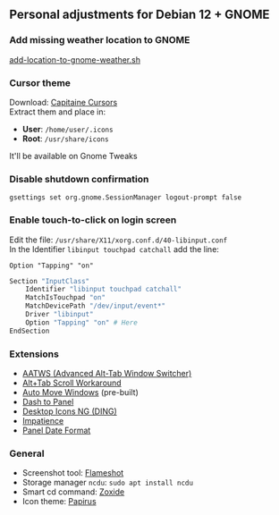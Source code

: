 ## Personal adjustments for Debian 12 + GNOME

### Add missing weather location to GNOME
[add-location-to-gnome-weather.sh](https://gitlab.com/julianfairfax/scripts/-/raw/main/add-location-to-gnome-weather.sh)

### Cursor theme
Download: [Capitaine Cursors](https://www.gnome-look.org/p/1148692)  
Extract them and place in:
- **User**: `/home/user/.icons`
- **Root**: `/usr/share/icons`

It'll be available on Gnome Tweaks

### Disable shutdown confirmation
```
gsettings set org.gnome.SessionManager logout-prompt false
```

### Enable touch-to-click on login screen
Edit the file: `/usr/share/X11/xorg.conf.d/40-libinput.conf`  
In the Identifier `libinput touchpad catchall` add the line:
```
Option "Tapping" "on"
```

```bash
Section "InputClass"
    Identifier "libinput touchpad catchall"
    MatchIsTouchpad "on"
    MatchDevicePath "/dev/input/event*"
    Driver "libinput"
    Option "Tapping" "on" # Here
EndSection
```

### Extensions
- [AATWS (Advanced Alt-Tab Window Switcher)](https://extensions.gnome.org/extension/4412/advanced-alttab-window-switcher/)
- [Alt+Tab Scroll Workaround](https://extensions.gnome.org/extension/5282/alttab-scroll-workaround/)
- [Auto Move Windows](https://extensions.gnome.org/extension/16/auto-move-windows/) (pre-built)
- [Dash to Panel](https://extensions.gnome.org/extension/1160/dash-to-panel/)
- [Desktop Icons NG (DING)](https://extensions.gnome.org/extension/2087/desktop-icons-ng-ding/)
- [Impatience](https://extensions.gnome.org/extension/277/impatience/)
- [Panel Date Format](https://extensions.gnome.org/extension/1462/panel-date-format/)

### General
- Screenshot tool: [Flameshot](https://flameshot.org/)
- Storage manager `ncdu`: `sudo apt install ncdu`
- Smart cd command: [Zoxide](https://github.com/ajeetdsouza/zoxide)
- Icon theme: [Papirus](https://github.com/PapirusDevelopmentTeam/papirus-icon-theme)
